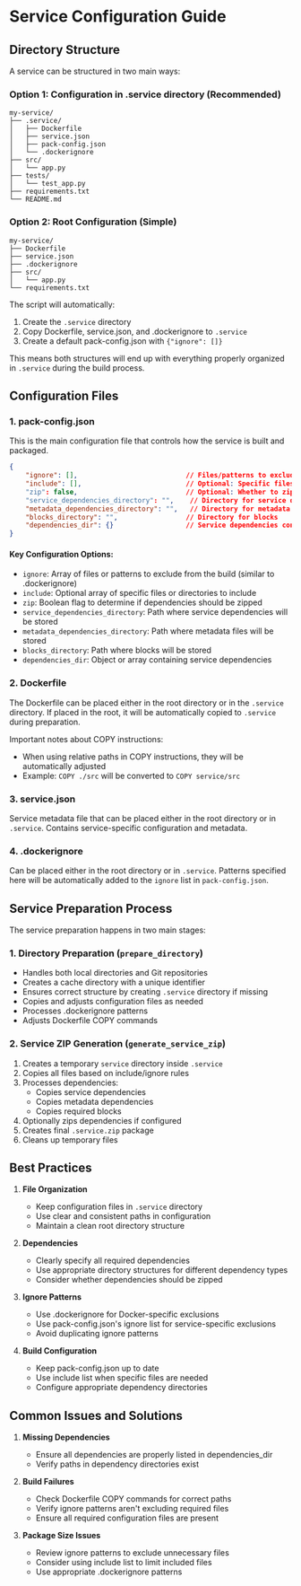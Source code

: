 # Service Configuration Guide

## Directory Structure
A service can be structured in two main ways:

### Option 1: Configuration in .service directory (Recommended)
```
my-service/
├── .service/
│   ├── Dockerfile
│   ├── service.json
│   ├── pack-config.json
│   └── .dockerignore
├── src/
│   └── app.py
├── tests/
│   └── test_app.py
├── requirements.txt
└── README.md
```

### Option 2: Root Configuration (Simple)
```
my-service/
├── Dockerfile
├── service.json
├── .dockerignore
├── src/
│   └── app.py
└── requirements.txt
```

The script will automatically:
1. Create the `.service` directory
2. Copy Dockerfile, service.json, and .dockerignore to `.service`
3. Create a default pack-config.json with `{"ignore": []}`

This means both structures will end up with everything properly organized in `.service` during the build process.

## Configuration Files

### 1. pack-config.json
This is the main configuration file that controls how the service is built and packaged.

```json
{
    "ignore": [],                           // Files/patterns to exclude
    "include": [],                          // Optional: Specific files/folders to include
    "zip": false,                           // Optional: Whether to zip dependencies
    "service_dependencies_directory": "",    // Directory for service dependencies
    "metadata_dependencies_directory": "",   // Directory for metadata dependencies
    "blocks_directory": "",                 // Directory for blocks
    "dependencies_dir": {}                  // Service dependencies configuration
}
```

#### Key Configuration Options:
- `ignore`: Array of files or patterns to exclude from the build (similar to .dockerignore)
- `include`: Optional array of specific files or directories to include
- `zip`: Boolean flag to determine if dependencies should be zipped
- `service_dependencies_directory`: Path where service dependencies will be stored
- `metadata_dependencies_directory`: Path where metadata files will be stored
- `blocks_directory`: Path where blocks will be stored
- `dependencies_dir`: Object or array containing service dependencies

### 2. Dockerfile
The Dockerfile can be placed either in the root directory or in the `.service` directory. If placed in the root, it will be automatically copied to `.service` during preparation.

Important notes about COPY instructions:
- When using relative paths in COPY instructions, they will be automatically adjusted
- Example: `COPY ./src` will be converted to `COPY service/src`

### 3. service.json
Service metadata file that can be placed either in the root directory or in `.service`. Contains service-specific configuration and metadata.

### 4. .dockerignore
Can be placed either in the root directory or in `.service`. Patterns specified here will be automatically added to the `ignore` list in `pack-config.json`.

## Service Preparation Process

The service preparation happens in two main stages:

### 1. Directory Preparation (`prepare_directory`)
- Handles both local directories and Git repositories
- Creates a cache directory with a unique identifier
- Ensures correct structure by creating `.service` directory if missing
- Copies and adjusts configuration files as needed
- Processes .dockerignore patterns
- Adjusts Dockerfile COPY commands

### 2. Service ZIP Generation (`generate_service_zip`)
1. Creates a temporary `service` directory inside `.service`
2. Copies all files based on include/ignore rules
3. Processes dependencies:
   - Copies service dependencies
   - Copies metadata dependencies
   - Copies required blocks
4. Optionally zips dependencies if configured
5. Creates final `.service.zip` package
6. Cleans up temporary files

## Best Practices

1. **File Organization**
   - Keep configuration files in `.service` directory
   - Use clear and consistent paths in configuration
   - Maintain a clean root directory structure

2. **Dependencies**
   - Clearly specify all required dependencies
   - Use appropriate directory structures for different dependency types
   - Consider whether dependencies should be zipped

3. **Ignore Patterns**
   - Use .dockerignore for Docker-specific exclusions
   - Use pack-config.json's ignore list for service-specific exclusions
   - Avoid duplicating ignore patterns

4. **Build Configuration**
   - Keep pack-config.json up to date
   - Use include list when specific files are needed
   - Configure appropriate dependency directories

## Common Issues and Solutions

1. **Missing Dependencies**
   - Ensure all dependencies are properly listed in dependencies_dir
   - Verify paths in dependency directories exist

2. **Build Failures**
   - Check Dockerfile COPY commands for correct paths
   - Verify ignore patterns aren't excluding required files
   - Ensure all required configuration files are present

3. **Package Size Issues**
   - Review ignore patterns to exclude unnecessary files
   - Consider using include list to limit included files
   - Use appropriate .dockerignore patterns
   